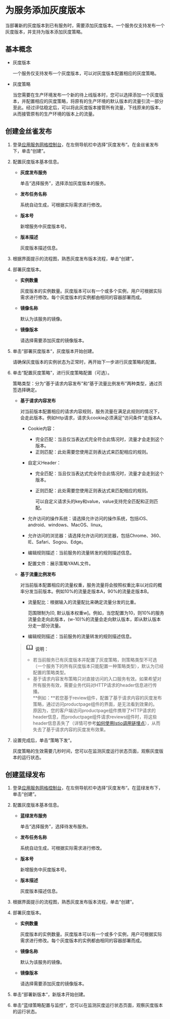 # 为服务添加灰度版本<a name="istio_01_0009"></a>

当部署新的灰度版本到已有服务时，需要添加灰度版本。一个服务仅支持发布一个灰度版本，并支持为版本添加灰度策略。

## 基本概念<a name="section695502711820"></a>

-   灰度版本

    一个服务仅支持发布一个灰度版本，可以对灰度版本配置相应的灰度策略。


-   灰度策略

    当您需要在生产环境发布一个新的待上线版本时，您可以选择添加一个灰度版本，并配置相应的灰度策略，将原有的生产环境的默认版本的流量引流一部分至此。经过评估稳定后，可以将此灰度版本接管所有流量，下线原来的版本，从而接管原有的生产环境的版本上的流量。


## 创建金丝雀发布<a name="section18314175933915"></a>

1.  登录[应用服务网格控制台](https://console.huaweicloud.com/istio/)，在左侧导航栏中选择“灰度发布“。在金丝雀发布下，单击“创建”。
2.  配置灰度版本基本信息。
    -   **灰度发布服务**

        单击“选择服务”，选择添加灰度版本的服务。

    -   **发布任务名称**

        系统自动生成，可根据实际需求进行修改。

    -   **版本号**

        新增服务中灰度版本号。

    -   **版本描述**

        灰度版本描述信息。

3.  根据界面提示的流程图，熟悉灰度发布版本流程，单击“创建”。
4.  部署灰度版本。
    -   **实例数量**

        灰度版本的实例数量。灰度版本可以有一个或多个实例，用户可根据实际需求进行修改。每个灰度版本的实例都由相同的容器部署而成。

    -   **镜像名称**

        默认为该服务的镜像。

    -   **镜像版本**

        请选择需要添加灰度的镜像版本。

5.  单击“部署灰度版本“，灰度版本开始创建。

    请确保灰度版本的实例状态为正常时，再开始下一步进行灰度策略的配置。

6.  单击“配置灰度策略”，进行灰度策略配置（可选）。

    策略类型：分为“基于请求内容发布”和“基于流量比例发布”两种类型，通过页签选择确定。

    -   **基于请求内容发布**

        对当前版本配置相应的请求内容规则，服务流量在满足此规则的情况下，会走此版本。例如http请求，请求头cookie必须满足“访问条件“走版本A。

        -   Cookie内容：
            -   完全匹配：当且仅当表达式完全符合此情况时，流量才会走到这个版本。
            -   正则匹配：此处需要您使用正则表达式来匹配相应的规则。

        -   自定义Header：
            -   完全匹配：当且仅当表达式完全符合此情况时，流量才会走到这个版本。
            -   正则匹配：此处需要您使用正则表达式来匹配相应的规则。

                可以自定义请求头的key和value，value支持完全匹配和正则匹配。

        -   允许访问的操作系统：请选择允许访问的操作系统，包括iOS、android、windows、MacOS、linux。
        -   允许访问的浏览器：请选择允许访问的浏览器，包括Chrome、360、IE、Safari、Sogou、Edge。
        -   编辑规则描述：当前服务的流量转发的规则描述信息。
        -   配置文件：展示策略YAML文件。

    -   **基于流量比例发布**

        对当前版本配置相应的流量权重，服务流量将会按照权重比率以对应的概率分发当前版本。例如10%的流量走版本A，90%的流量走版本B。

        -   流量配比：根据输入的流量配比来确定流量分发的比重。

            范围限制为\[0, 默认版本权重w\]。例如，当您配置为10，则10%的服务流量会走向此版本，\(w-10\)%的流量会走向默认版本，即从默认版本分走一部分流量。

        -   编辑规则描述：当前服务的流量转发的规则描述信息。

    >![](public_sys-resources/icon-note.gif) **说明：**   
    >-   若当前服务已有灰度版本并配置了灰度策略，则策略类型不可选（一个服务下的所有灰度版本只能配置一种策略类型），默认为已经配置的策略类型。  
    >-   基于请求内容发布策略只对直接访问的入口服务有效。如果希望对所有服务有效，需要业务代码对HTTP请求的header信息进行传播。  
    >    **例如：**若您基于review组件，配置了基于请求内容的灰度发布策略，通过访问productpage组件的界面，是无法看到效果的。  
    >    原因为，您的客户端访问productpage组件携带了HTTP请求的header信息，而productpage组件请求reviews组件时，将这些header信息丢失了（详情可参考[如何使用Istio调用链埋点](流量监控.md#section437112311448)），从而失去了基于请求内容的灰度发布效果。  

7.  设置完成后，单击“策略下发“。

    灰度策略的生效需要几秒时间，您可以在监测灰度运行状态页面，观察灰度版本的运行状态。


## 创建蓝绿发布<a name="section18429185311251"></a>

1.  登录[应用服务网格控制台](https://console.huaweicloud.com/istio/)，在左侧导航栏中选择“灰度发布“。在蓝绿发布下，单击“创建”。
2.  配置灰度版本基本信息。
    -   **蓝绿发布服务**

        单击“选择服务”，选择待发布服务。

    -   **发布任务名称**

        系统自动生成，可根据实际需求进行修改。

    -   **版本号**

        新增服务中灰度版本号。

    -   **版本描述**

        灰度版本描述信息。

3.  根据界面提示的流程图，熟悉灰度发布版本流程，单击“创建”。
4.  部署灰度版本。
    -   **实例数量**

        灰度版本的实例数量。灰度版本可以有一个或多个实例，用户可根据实际需求进行修改。每个灰度版本的实例都由相同的容器部署而成。

    -   **镜像名称**

        默认为该服务的镜像。

    -   **镜像版本**

        请选择需要添加灰度的镜像版本。

5.  单击“部署新版本“，新版本开始创建。
6.  单击“蓝绿策略配置与监控”，您可以在监测灰度运行状态页面，观察灰度版本的运行状态。

